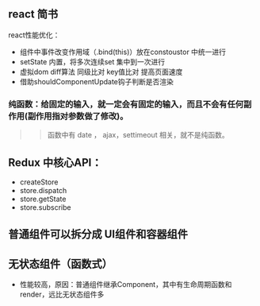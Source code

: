 ## react 简书

react性能优化：
- 组件中事件改变作用域（.bind(this)）放在constoustor 中统一进行
- setState 内置，将多次连续set 集中到一次进行
- 虚拟dom diff算法 同级比对 key值比对 提高页面速度
- 借助shouldComponentUpdate钩子判断是否渲染


### 纯函数：给固定的输入，就一定会有固定的输入，而且不会有任何副作用(副作用指对参数做了修改)。

>> 函数中有 date ， ajax，settimeout 相关，就不是纯函数。

## Redux 中核心API：

- createStore
- store.dispatch
- store.getState
- store.subscribe

## 普通组件可以拆分成 UI组件和容器组件
## 无状态组件（函数式）
- 性能较高，原因：普通组件继承Component，其中有生命周期函数和render，远比无状态组件多

